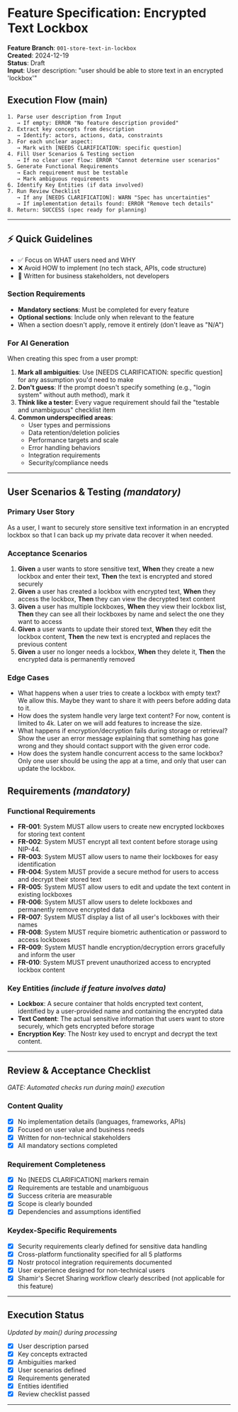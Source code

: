 # Feature Specification: Encrypted Text Lockbox

**Feature Branch**: `001-store-text-in-lockbox`  
**Created**: 2024-12-19  
**Status**: Draft  
**Input**: User description: "user should be able to store text in an encrypted 'lockbox'"

## Execution Flow (main)
```
1. Parse user description from Input
   → If empty: ERROR "No feature description provided"
2. Extract key concepts from description
   → Identify: actors, actions, data, constraints
3. For each unclear aspect:
   → Mark with [NEEDS CLARIFICATION: specific question]
4. Fill User Scenarios & Testing section
   → If no clear user flow: ERROR "Cannot determine user scenarios"
5. Generate Functional Requirements
   → Each requirement must be testable
   → Mark ambiguous requirements
6. Identify Key Entities (if data involved)
7. Run Review Checklist
   → If any [NEEDS CLARIFICATION]: WARN "Spec has uncertainties"
   → If implementation details found: ERROR "Remove tech details"
8. Return: SUCCESS (spec ready for planning)
```

---

## ⚡ Quick Guidelines
- ✅ Focus on WHAT users need and WHY
- ❌ Avoid HOW to implement (no tech stack, APIs, code structure)
- 👥 Written for business stakeholders, not developers

### Section Requirements
- **Mandatory sections**: Must be completed for every feature
- **Optional sections**: Include only when relevant to the feature
- When a section doesn't apply, remove it entirely (don't leave as "N/A")

### For AI Generation
When creating this spec from a user prompt:
1. **Mark all ambiguities**: Use [NEEDS CLARIFICATION: specific question] for any assumption you'd need to make
2. **Don't guess**: If the prompt doesn't specify something (e.g., "login system" without auth method), mark it
3. **Think like a tester**: Every vague requirement should fail the "testable and unambiguous" checklist item
4. **Common underspecified areas**:
   - User types and permissions
   - Data retention/deletion policies  
   - Performance targets and scale
   - Error handling behaviors
   - Integration requirements
   - Security/compliance needs

---

## User Scenarios & Testing *(mandatory)*

### Primary User Story
As a user, I want to securely store sensitive text information in an encrypted lockbox so that I can back up my private data recover it when needed.

### Acceptance Scenarios
1. **Given** a user wants to store sensitive text, **When** they create a new lockbox and enter their text, **Then** the text is encrypted and stored securely
2. **Given** a user has created a lockbox with encrypted text, **When** they access the lockbox, **Then** they can view the decrypted text content
3. **Given** a user has multiple lockboxes, **When** they view their lockbox list, **Then** they can see all their lockboxes by name and select the one they want to access
4. **Given** a user wants to update their stored text, **When** they edit the lockbox content, **Then** the new text is encrypted and replaces the previous content
5. **Given** a user no longer needs a lockbox, **When** they delete it, **Then** the encrypted data is permanently removed

### Edge Cases
- What happens when a user tries to create a lockbox with empty text? We allow this. Maybe they want to share it with peers before adding data to it.
- How does the system handle very large text content? For now, content is limited to 4k. Later on we will add features to increase the size.
- What happens if encryption/decryption fails during storage or retrieval? Show the user an error message explaining that something has gone wrong and they should contact support with the given error code.
- How does the system handle concurrent access to the same lockbox? Only one user should be using the app at a time, and only that user can update the lockbox.

## Requirements *(mandatory)*

### Functional Requirements
- **FR-001**: System MUST allow users to create new encrypted lockboxes for storing text content
- **FR-002**: System MUST encrypt all text content before storage using NIP-44.
- **FR-003**: System MUST allow users to name their lockboxes for easy identification
- **FR-004**: System MUST provide a secure method for users to access and decrypt their stored text
- **FR-005**: System MUST allow users to edit and update the text content in existing lockboxes
- **FR-006**: System MUST allow users to delete lockboxes and permanently remove encrypted data
- **FR-007**: System MUST display a list of all user's lockboxes with their names
- **FR-008**: System MUST require biometric authentication or password to access lockboxes
- **FR-009**: System MUST handle encryption/decryption errors gracefully and inform the user
- **FR-010**: System MUST prevent unauthorized access to encrypted lockbox content

### Key Entities *(include if feature involves data)*
- **Lockbox**: A secure container that holds encrypted text content, identified by a user-provided name and containing the encrypted data
- **Text Content**: The actual sensitive information that users want to store securely, which gets encrypted before storage
- **Encryption Key**: The Nostr key used to encrypt and decrypt the text content. 

---

## Review & Acceptance Checklist
*GATE: Automated checks run during main() execution*

### Content Quality
- [x] No implementation details (languages, frameworks, APIs)
- [x] Focused on user value and business needs
- [x] Written for non-technical stakeholders
- [x] All mandatory sections completed

### Requirement Completeness
- [x] No [NEEDS CLARIFICATION] markers remain
- [x] Requirements are testable and unambiguous  
- [x] Success criteria are measurable
- [x] Scope is clearly bounded
- [x] Dependencies and assumptions identified

### Keydex-Specific Requirements
- [x] Security requirements clearly defined for sensitive data handling
- [x] Cross-platform functionality specified for all 5 platforms
- [x] Nostr protocol integration requirements documented
- [x] User experience designed for non-technical users
- [x] Shamir's Secret Sharing workflow clearly described (not applicable for this feature)

---

## Execution Status
*Updated by main() during processing*

- [x] User description parsed
- [x] Key concepts extracted
- [x] Ambiguities marked
- [x] User scenarios defined
- [x] Requirements generated
- [x] Entities identified
- [x] Review checklist passed

---

